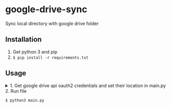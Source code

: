 # google-drive-sync
 Sync local directory with google drive folder

## Installation
1. Get python 3 and pip
2. `$ pip install -r requirements.txt`

## Usage 
<!DOCTYPE html> 
<body> 
    <details> 
        <summary>1. Get google drive api oauth2 credentials and set their location in main.py</summary> 
         (will change maybe later to config file)
    </details>         
</body> 
</html> 
2. Run file 

`$ python3 main.py`

